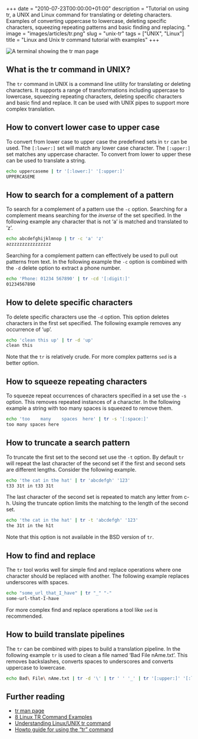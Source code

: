 +++
date = "2010-07-23T00:00:00+01:00"
description = "Tutorial on using tr, a UNIX and Linux command for translating or deleting characters. Examples of converting uppercase to lowercase, deleting specific characters, squeezing repeating patterns and basic finding and replacing. "
image = "images/articles/tr.png"
slug = "unix-tr"
tags = ["UNIX", "Linux"]
title = "Linux and Unix tr command tutorial with examples"
+++

![A terminal showing the tr man page](/images/articles/tr.png)

## What is the tr command in UNIX?

The `tr` command in UNIX is a command line utility for translating or deleting
characters. It supports a range of transformations including uppercase to
lowercase, squeezing repeating characters, deleting specific characters and
basic find and replace. It can be used with UNIX pipes to support more complex
translation.

## How to convert lower case to upper case

To convert from lower case to upper case the predefined sets in `tr` can be
used. The `[:lower:]` set will match any lower case character. The `[:upper:]`
set matches any uppercase character. To convert from lower to upper these can be
used to translate a string.

```sh
echo uppercaseme | tr '[:lower:]' '[:upper:]'
UPPERCASEME
```

## How to search for a complement of a pattern

To search for a complement of a pattern use the `-c` option. Searching for a
complement means searching for the _inverse_ of the set specified. In the
following example any character that is not ‘a’ is matched and translated to
‘z’.

```sh
echo abcdefghijklmnop | tr -c 'a' 'z'
azzzzzzzzzzzzzzzz
```

Searching for a complement pattern can effectively be used to pull out patterns
from text. In the following example the `-c` option is combined with the `-d`
delete option to extract a phone number.

```sh
echo 'Phone: 01234 567890' | tr -cd '[:digit:]'
01234567890
```

## How to delete specific characters

To delete specific characters use the `-d` option. This option deletes
characters in the first set specified. The following example removes any
occurrence of ‘up’.

```sh
echo 'clean this up' | tr -d 'up'
clean this
```

Note that the `tr` is relatively crude. For more complex patterns `sed` is a
better option.

## How to squeeze repeating characters

To squeeze repeat occurrences of characters specified in a set use the `-s`
option. This removes repeated instances of a character. In the following example
a string with too many spaces is squeezed to remove them.

```sh
echo 'too    many    spaces  here' | tr -s '[:space:]'
too many spaces here
```

## How to truncate a search pattern

To truncate the first set to the second set use the `-t` option. By default `tr`
will repeat the last character of the second set if the first and second sets
are different lengths. Consider the following example.

```sh
echo 'the cat in the hat' | tr 'abcdefgh' '123'
t33 31t in t33 31t
```

The last character of the second set is repeated to match any letter from c-h.
Using the truncate option limits the matching to the length of the second set.

```sh
echo 'the cat in the hat' | tr -t 'abcdefgh' '123'
the 31t in the h1t
```

Note that this option is not available in the BSD version of `tr`.

## How to find and replace

The `tr` tool works well for simple find and replace operations where one
character should be replaced with another. The following example replaces
underscores with spaces.

```sh
echo "some_url_that_I_have" | tr "_" "-"
some-url-that-I-have
```

For more complex find and replace operations a tool like `sed` is recommended.

## How to build translate pipelines

The `tr` can be combined with pipes to build a translation pipeline. In the
following example `tr` is used to clean a file named ‘Bad File nAme.txt’. This
removes backslashes, converts spaces to underscores and converts uppercase to
lowercase.

```sh
echo Bad\ File\ nAme.txt | tr -d '\' | tr ' ' '_' | tr '[:upper:]' '[:lower:]'
```

## Further reading

- [tr man page](http://linux.die.net/man/1/tr)
- [8 Linux TR Command Examples](http://www.thegeekstuff.com/2012/12/linux-tr-command/)
- [Understanding Linux/UNIX tr command](http://www.cyberciti.biz/faq/how-to-use-linux-unix-tr-command/)
- [Howto guide for using the “tr” command](http://landoflinux.com/linux_translate_command.html)
